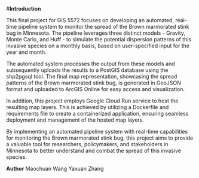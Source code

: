#**Introduction**

This final project for GIS 5572 focuses on developing an automated, real-time pipeline system to monitor the spread of the Brown marmorated stink bug in Minnesota. The pipeline leverages three distinct models - Gravity, Monte Carlo, and Huff - to simulate the potential dispersion patterns of this invasive species on a monthly basis, based on user-specified input for the year and month.

The automated system processes the output from these models and subsequently uploads the results to a PostGIS database using the shp2pgsql tool. The final map representation, showcasing the spread patterns of the Brown marmorated stink bug, is generated in GeoJSON format and uploaded to ArcGIS Online for easy access and visualization.

In addition, this project employs Google Cloud Run service to host the resulting map layers. This is achieved by utilizing a Dockerfile and requirements file to create a containerized application, ensuring seamless deployment and management of the hosted map layers.

By implementing an automated pipeline system with real-time capabilities for monitoring the Brown marmorated stink bug, this project aims to provide a valuable tool for researchers, policymakers, and stakeholders in Minnesota to better understand and combat the spread of this invasive species.

**Author**
Maochuan Wang
Yaxuan Zhang